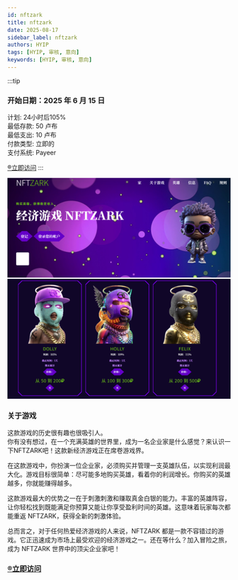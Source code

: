 ```yaml
---
id: nftzark
title: nftzark
date: 2025-08-17
sidebar_label: nftzark
authors: HYIP
tags: [HYIP, 审核, 意向]
keywords: [HYIP, 审核, 意向]
---
```


:::tip

### 开始日期：2025 年 6 月 15 日
计划: 24小时后105%   
最低存款: 50 卢布   
最低支出: 10 卢布   
付款类型: 立即的  
支付系统: Payeer  

[®️立即访问](https://nftzark.space/?ref=nf549955)
:::

![nftzark01](nftzark.assets/image-nftzark01.png)
![nftzark02](nftzark.assets/image-nftzark02.png)

### 关于游戏
这款游戏的历史很有趣也很吸引人。    
你有没有想过，在一个充满英雄的世界里，成为一名企业家是什么感觉？来认识一下NFTZARK吧！这款新经济游戏正在席卷游戏界。   

在这款游戏中，你扮演一位企业家，必须购买并管理一支英雄队伍，以实现利润最大化。游戏​​目标很简单：尽可能多地购买英雄，看着你的利润增长。你购买的英雄越多，你就能赚得越多。  

这款游戏最大的优势之一在于刺激刺激和赚取真金白银的能力。丰富的英雄阵容，让你轻松找到既能满足你预算又能让你享受盈利时间的英雄。这意味着玩家每次都能重返 NFTZARK，获得全新的刺激体验。   

总而言之，对于任何热爱经济游戏的人来说，NFTZARK 都是一款不容错过的游戏。它正迅速成为市场上最受欢迎的经济游戏之一。还在等什么？加入冒险之旅，成为 NFTZARK 世界中的顶尖企业家吧！

### [®️立即访问](https://nftzark.space/?ref=nf549955)


